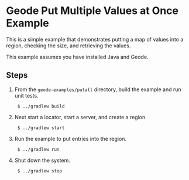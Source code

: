 <!--
Licensed to the Apache Software Foundation (ASF) under one or more
contributor license agreements.  See the NOTICE file distributed with
this work for additional information regarding copyright ownership.
The ASF licenses this file to You under the Apache License, Version 2.0
(the "License"); you may not use this file except in compliance with
the License.  You may obtain a copy of the License at

     http://www.apache.org/licenses/LICENSE-2.0

Unless required by applicable law or agreed to in writing, software
distributed under the License is distributed on an "AS IS" BASIS,
WITHOUT WARRANTIES OR CONDITIONS OF ANY KIND, either express or implied.
See the License for the specific language governing permissions and
limitations under the License.
-->

# Geode Put Multiple Values at Once Example

This is a simple example that demonstrates putting a map of values into a region, checking the size, and retrieving the values.

This example assumes you have installed Java and Geode.

## Steps

1. From the `geode-examples/putall` directory, build the example and
   run unit tests.

        $ ../gradlew build

2. Next start a locator, start a server, and create a region.

        $ ../gradlew start

3. Run the example to put entries into the region.

        $ ../gradlew run

4. Shut down the system.

        $ ../gradlew stop
